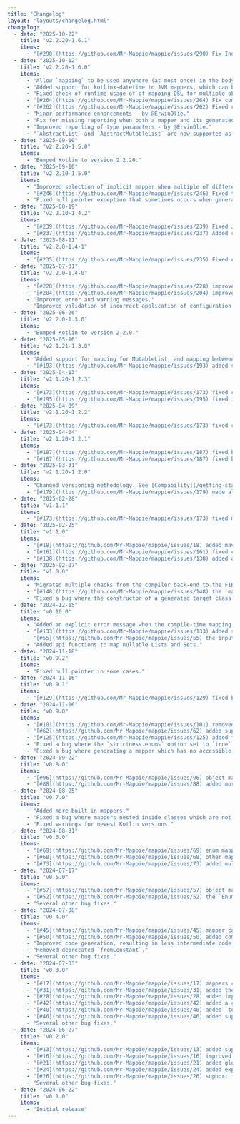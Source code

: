 ```yaml
---
title: "Changelog"
layout: "layouts/changelog.html"
changelog:
  - date: "2025-10-22"
    title: "v2.2.20-1.6.1"
    items:
      - "[#290](https://github.com/Mr-Mappie/mappie/issues/290) Fix IndexOutOfBoundsException with generic target type."
  - date: "2025-10-12"
    title: "v2.2.20-1.6.0"
    items:
      - "Allow `mapping` to be used anywhere (at most once) in the body of the map function."
      - "Added support for kotlinx-datetime to JVM mappers, which can be imported via a separate dependency."
      - "Fixed check of runtime usage of of mapping DSL for multiple object mappie."
      - "[#264](https://github.com/Mr-Mappie/mappie/issues/264) Fix compilation error with ObjectMappie5."
      - "[#262](https://github.com/Mr-Mappie/mappie/issues/262) Fixed compilation error when mapper inherits from more than a Mappie subclass."
      - "Minor performance enhancements - by @ErwinOlie."
      - "Fix for missing reporting when both a mapper and its generated mapper have issues - by @ErwinOlie."
      - "Improved reporting of type parameters - by @ErwinOlie."
      - "`AbstractList` and `AbstractMutableList` are now supported as source type for mapping to `List` - by @ErwinOlie."
  - date: "2025-09-10"
    title: "v2.2.20-1.5.0"
    items:
      - "Bumped Kotlin to version 2.2.20."
  - date: "2025-09-10"
    title: "v2.2.10-1.5.0"
    items:
      - "Improved selection of implicit mapper when multiple of different subtypes are available."
      - "[#246](https://github.com/Mr-Mappie/mappie/issues/246) Fixed type checking of platform types."
      - "Fixed null pointer exception that sometimes occurs when generating a mapper."
  - date: "2025-08-19"
    title: "v2.2.10-1.4.2"
    items:
      - "[#239](https://github.com/Mr-Mappie/mappie/issues/239) Fixed Java getter resolution when validating if the mapping is complete."
      - "[#237](https://github.com/Mr-Mappie/mappie/issues/237) Added compile time error when defining anonymous mappie objects."
  - date: "2025-08-11"
    title: "v2.2.0-1.4-1"
    items:
      - "[#235](https://github.com/Mr-Mappie/mappie/issues/235) Fixed compatibility with pre Java 14."
  - date: "2025-07-31"
    title: "v2.2.0-1.4-0"
    items:
      - "[#228](https://github.com/Mr-Mappie/mappie/issues/228) improved error message when null value is received in fromPropertyNotNull."
      - "[#204](https://github.com/Mr-Mappie/mappie/issues/204) improved support for Java records."
      - "Improved error and warning messages."
      - "Improved validation of incorrect application of configuration annotations."
  - date: "2025-06-26"
    title: "v2.2.0-1.3.0"
    items:
      - "Bumped Kotlin to version 2.2.0."
  - date: "2025-05-16"
    title: "v2.1.21-1.3.0"
    items:
      - "Added support for mapping for MutableList, and mapping between MutableList and List."
      - "[#193](https://github.com/Mr-Mappie/mappie/issues/193) added support for generating reports. See [Reporting](/getting-started/reporting) for more information."
  - date: "2025-04-13"
    title: "v2.1.20-1.2.3"
    items:
      - "[#173](https://github.com/Mr-Mappie/mappie/issues/173) fixed compilation error on multiplatform where the this receiver parameter was generated incorrectly."
      - "[#195](https://github.com/Mr-Mappie/mappie/issues/195) fixed issues with both generic sources and target."
  - date: "2025-04-09"
    title: "v2.1.20-1.2.2"
    items:
      - "[#173](https://github.com/Mr-Mappie/mappie/issues/173) fixed compilation error when calling generated functions other than map on multiplatform."
  - date: "2025-04-04"
    title: "v2.1.20-1.2.1"
    items:
      - "[#187](https://github.com/Mr-Mappie/mappie/issues/187) fixed bug with generic typed input parameter with upper bound."
      - "[#187](https://github.com/Mr-Mappie/mappie/issues/187) fixed bug where code is being generated for mappers which are a transitive subtype of a mappie class."
  - date: "2025-03-31"
    title: "v2.1.20-1.2.0"
    items:
      - "Changed versioning methodology. See [Compability](/getting-started/compatibility) for more information."
      - "[#179](https://github.com/Mr-Mappie/mappie/issues/179) made all mapping functions open."
  - date: "2025-02-28"
    title: "v1.1.1"
    items:
      - "[#173](https://github.com/Mr-Mappie/mappie/issues/173) fixed multiplatform class code-generation bug."
  - date: "2025-02-25"
    title: "v1.1.0"
    items:
      - "[#18](https://github.com/Mr-Mappie/mappie/issues/18) added maven plugin."
      - "[#161](https://github.com/Mr-Mappie/mappie/issues/161) fixed compilation on non-jvm platforms."
      - "[#138](https://github.com/Mr-Mappie/mappie/issues/138) added a clear error message when using ObjectMappie for enum types."
  - date: "2025-02-07"
    title: "v1.0.0"
    items:
      - "Migrated multiple checks from the compiler back-end to the FIR compiler front-end."
      - "[#148](https://github.com/Mr-Mappie/mappie/issues/148) the `mappie-api` dependency is now applied automatically."
      - "Fixed a bug where the constructor of a generated target class is not selected property."
  - date: "2024-12-15"
    title: "v0.10.0"
    items:
      - "Added an explicit error message when the compile-time mapping dsl is used during runtime."
      - "[#133](https://github.com/Mr-Mappie/mappie/issues/133) Added support for method references in fromExpression and transform."
      - "[#55](https://github.com/Mr-Mappie/mappie/issues/55) the input parameters themselves are now included in automatic resolving."
      - "Added api functions to map nullable Lists and Sets."
  - date: "2024-11-18"
    title: "v0.9.2"
    items:
      - "Fixed null pointer in some cases."
  - date: "2024-11-16"
    title: "v0.9.1"
    items:
      - "[#129](https://github.com/Mr-Mappie/mappie/issues/129) fixed bug where mappie will not run when the mappie-api comes in as a transitive dependency."
  - date: "2024-11-16"
    title: "v0.9.0"
    items:
      - "[#101](https://github.com/Mr-Mappie/mappie/issues/101) removed deprecated method 'parameter(String)'"
      - "[#62](https://github.com/Mr-Mappie/mappie/issues/62) added support for local mapper configuration via annotations."
      - "[#125](https://github.com/Mr-Mappie/mappie/issues/125) added fromPropertyNotNull which automatically applies requireNotNull."
      - "Fixed a bug where the `strictness.enums` option set to `true` possibly resulted in a compilation error."
      - "Fixed a bug where generating a mapper which has no accessible constructor resulted in an internal error instead of a nice error message."
  - date: "2024-09-22"
    title: "v0.8.0"
    items:
      - "[#96](https://github.com/Mr-Mappie/mappie/issues/96) object mappers can now be generated automatically."
      - "[#88](https://github.com/Mr-Mappie/mappie/issues/88) added more multiplatform targets."
  - date: "2024-08-25"
    title: "v0.7.0"
    items:
      - "Added more built-in mappers."
      - "Fixed a bug where mappers nested inside classes which are not a mapper are not generated."
      - "Fixed warnings for newest Kotlin versions."
  - date: "2024-08-31"
    title: "v0.6.0"
    items:
      - "[#69](https://github.com/Mr-Mappie/mappie/issues/69) enum mappers can now be generated automatically if source and target contain the same entries."
      - "[#68](https://github.com/Mr-Mappie/mappie/issues/68) other mappers are automatically resolved in mappings and applied using the via operator."
      - "[#73](https://github.com/Mr-Mappie/mappie/issues/73) added multiple built-in mappers."
  - date: "2024-07-17"
    title: "v0.5.0"
    items:
      - "[#57](https://github.com/Mr-Mappie/mappie/issues/57) object mappers can now use property setters."
      - "[#52](https://github.com/Mr-Mappie/mappie/issues/52) the `EnumMappie` target type does not have to be an enum, but can be any."
      - "Several other bug fixes."
  - date: "2024-07-08"
    title: "v0.4.0"
    items:
      - "[#45](https://github.com/Mr-Mappie/mappie/issues/45) mapper can now have multiple from parameters."
      - "[#50](https://github.com/Mr-Mappie/mappie/issues/50) added compatibility with Kotlin `1.9.24` and `2.0.20-Beta1`."
      - "Improved code generation, resulting in less intermediate code being generated."
      - "Removed deprecated `fromConstant`."
      - "Several other bug fixes."  
  - date: "2024-07-03"
    title: "v0.3.0"
    items:
      - "[#17](https://github.com/Mr-Mappie/mappie/issues/17) mappers can now be declared as inner declarations, instead of requiring them to be top-level."
      - "[#31](https://github.com/Mr-Mappie/mappie/issues/31) added the explicit mapping method `thrownByEnumEntry` to throw an exception as a result when mapping an enum entry."
      - "[#28](https://github.com/Mr-Mappie/mappie/issues/28) added implicit mapping inference of mappers with the same name but a different type, but a mapper for those types are defined."
      - "[#42](https://github.com/Mr-Mappie/mappie/issues/42) added a configuration option to disable resolving via default arguments."
      - "[#40](https://github.com/Mr-Mappie/mappie/issues/40) added `to` alias to refer to for target properties as an alternative to the fully written out `TO` type."
      - "[#46](https://github.com/Mr-Mappie/mappie/issues/46) added support for Java get methods."
      - "Several other bug fixes."
  - date: "2024-06-27"
    title: "v0.2.0"
    items:
      - "[#13](https://github.com/Mr-Mappie/mappie/issues/13) added support for declaring a mapper without an implementation of map."
      - "[#16](https://github.com/Mr-Mappie/mappie/issues/16) improved resolution of explicit parameter names."
      - "[#21](https://github.com/Mr-Mappie/mappie/issues/21) added global configuration option to report all warnings as errors."
      - "[#24](https://github.com/Mr-Mappie/mappie/issues/24) added explicit mapping `fromValue` as a replacement of the much more restricting `fromConstant`."
      - "[#26](https://github.com/Mr-Mappie/mappie/issues/26) support for selecting nested properties."
      - "Several other bug fixes."
  - date: "2024-06-22"
    title: "v0.1.0"
    items:
      - "Initial release"
---
```

